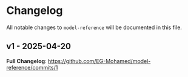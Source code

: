 # Changelog

All notable changes to `model-reference` will be documented in this file.

## v1 - 2025-04-20

**Full Changelog**: https://github.com/EG-Mohamed/model-reference/commits/1
